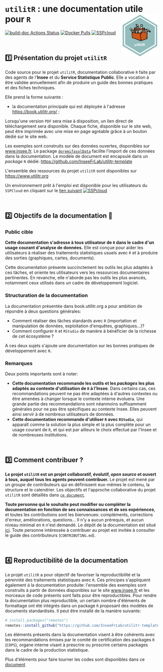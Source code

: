 # `utilitR` : une documentation utile pour `R`  <a href='https://www.utilitr.org'><img src='resources/logo-utilitR.svg' align="right" height="139px" /></a>


<!-- badges: start -->
[![build-doc Actions Status](https://github.com/InseeFrLab/utilitR/workflows/Production%20de%20la%20documentation/badge.svg)](https://github.com/InseeFrLab/utilitR/actions)
[![Docker Pulls](https://img.shields.io/docker/pulls/inseefrlab/utilitr)](https://hub.docker.com/repository/docker/inseefrlab/utilitr/general)
[![SSPcloud](https://img.shields.io/badge/SSPcloud-Tester%20via%20SSP--cloud-informational?logo=R)](https://datalab.sspcloud.fr/launcher/ide/rstudio?autoLaunch=true&onyxia.friendlyName=«utilitr-tester»&init.personalInit=«https%3A%2F%2Fraw.githubusercontent.com%2FInseeFrLab%2FutilitR%2Fmaster%2Fresources%2Finit_9juin.sh»&service.image.version=«inseefrlab%2Futilitr%3Alatest»)
<!-- badges: end -->

<br>

## :one: Présentation du projet `utilitR`
 
Code source pour le projet `utilitR`, documentation collaborative `R` 
faite par des agents de l'**Insee** et du **Service Statistique Public**.
Elle a vocation à être validée annuellement afin de produire un guide des bonnes pratiques et des fiches techniques.

Elle prend la forme suivante :

* la documentation principale qui est déployée à l'adresse <https://book.utilitr.org/> ;

Lorsqu'une version `PDF` sera mise à disposition, un lien direct de téléchargement sera 
disponible. Chaque fiche, disponible sur le site web, peut être imprimée
avec une mise en page agréable grâce à un bouton dédié sur le site web.

Les exemples sont construits sur des données ouvertes, disponibles sur www.insee.fr. 
Le package [`doremifasolData`](https://github.com/InseeFrLab/DoReMIFaSolData) facilite
l'import de ces données dans la documentation. Le modèle de document est
encapsulé dans un *package* `R` dédié: https://github.com/InseeFrLab/utilitr-template 

L'ensemble des ressources du projet `utilitR` sont disponibles sur https://www.utilitr.org

Un environnement prêt à l'emploi est disponible pour les utilisateurs du `SSPCloud` en cliquant sur le [lien suivant](https://datalab.sspcloud.fr/launcher/ide/rstudio?autoLaunch=false&init.personalInit=%C2%ABhttps%3A%2F%2Fgithub.com%2FInseeFrLab%2FutilitR%2Fblob%2Fmaster%2Finit_utilitr.sh%C2%BB&service.image.custom.enabled=true&service.image.custom.version=%C2%ABinseefrlab%2Futilitr%3Alatest%C2%BB) [![SSPcloud](https://img.shields.io/badge/SSPcloud-Tester%20via%20SSP--cloud-informational?logo=R)](https://datalab.sspcloud.fr/launcher/ide/rstudio?autoLaunch=false&init.personalInit=%C2%ABhttps%3A%2F%2Fgithub.com%2FInseeFrLab%2FutilitR%2Fblob%2Fmaster%2Finit_utilitr.sh%C2%BB&service.image.custom.enabled=true&service.image.custom.version=%C2%ABinseefrlab%2Futilitr%3Alatest%C2%BB)

<br>

## :two: Objectifs de la documentation :book:

### Public cible

**Cette documentation s'adresse à tous utilisateur de `R` dans le cadre d'un usage courant d'analyse de données.**
Elle est conçue pour aider les utilisateurs à réaliser des traitements statistiques usuels avec `R` et à produire des sorties (graphiques, cartes, documents).

Cette documentation présente succinctement les outils les plus adaptés à ces tâches, et oriente les utilisateurs vers les ressources documentaires pertinentes. En revanche, elle n'aborde pas les outils les plus avancés, notamment ceux utilisés dans un cadre de développement logiciel.

### Structuration de la documentation

La documentation présentée dans book.utilitr.org a pour ambition de répondre à deux questions générales:

* Comment réaliser des tâches standards avec `R` (importation et manipulation de données, exploitation d'enquêtes, graphiques...)?
* Comment configurer `R` et `RStudio` de manière à bénéficier de la richesse de cet écosystème ?

A ces deux sujets s'ajoute une documentation sur les bonnes pratiques de développement avec `R`. 

### Remarques

Deux points importants sont à noter:

* **Cette documentation recommande les outils et les *packages* les plus adaptés au contexte d'utilisation de `R` à l'Insee**. Dans certains cas, ces recommandations peuvent ne pas être adaptées à d'autres contextes ou être amenées à changer lorsque le contexte interne évoluera. Une grande partie des recommandations sont néanmoins suffisamment générales pour ne pas être spécifiques au contexte Insee. Elles peuvent ainsi servir à de nombreux utilisateurs de données. 
* **Cette documentation recommande d'utiliser `R` avec `RStudio`**, qui apparaît comme la solution la plus simple et la plus complète pour un usage courant de `R`, et qui est par ailleurs le choix effectué par l'Insee et de nombreuses institutions.

<br>

## :three: Comment contribuer ?

**Le projet `utilitR` est un projet collaboratif, évolutif, *open source* et ouvert à tous, auquel tous les agents peuvent contribuer.**
Le projet est mené par un groupe de contributeurs qui en définissent eux-mêmes le contenu, la structure
et le calendrier. Les objectifs et l'approche collaborative du projet `utilitR` sont détaillés dans [`ce document`](Manifeste.md).

**Toute personne qui le souhaite peut modifier ou compléter la documentation en fonction de ses connaissances et de ses expériences**, et toutes les contributions sont les bienvenues: compléments, corrections d'erreur, améliorations, questions... Il n'y a aucun prérequis, et aucun niveau minimal en `R` n'est demandé. Le dépôt de la documentation est situé [ici](https://github.com/InseeFrLab/utilitR). Toute personne intéressée à contribuer au projet est invitée à consulter le guide des contributeurs (`CONTRIBUTING.md`).

<br>

## :four: Reproductibilité de la documentation

Le projet `utilitR` a pour objectif de favoriser la reproductibilité et
la pérennité des traitements statistiques avec `R`.
Ces principes s'appliquent également à la documentation produite: l'ensemble
des exemples sont construits à partir de données
disponibles sur le site www.insee.fr et les morceaux de code présents
sont faits pour être reproductibles. Pour rendre la documentation plus
reproductible, un certain nombre d'éléments de formattage ont été intégrés
dans un package `R` proposant des modèles de documents standardisés. Il
peut être installé de la manière suivante:

```r
# install.packages("remotes")
remotes::install_github("https://github.com/InseeFrLab/utilitr-template")
```

Les éléments présents dans la documentation visent à être cohérents avec
les recommandations émises par le comité de certification des packages `R` (`COPS`),
organe interne visant à prescrire ou proscrire certains packages dans le cadre
de la production statistique. 

Plus d'éléments pour faire tourner les codes sont disponibles 
dans ce [document](doc/extra_info.md)

